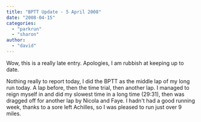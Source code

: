 ```yaml
---
title: "BPTT Update - 5 April 2008"
date: "2008-04-15"
categories: 
  - "parkrun"
  - "sharon"
author: 
  - "david"
---
```


Wow, this is a really late entry. Apologies, I am rubbish at keeping up to date.

Nothing really to report today, I did the BPTT as the middle lap of my long run today. A lap before, then the time trial, then another lap. I managed to reign myself in and did my slowest time in a long time (29:31), then was dragged off for another lap by Nicola and Faye. I hadn't had a good running week, thanks to a sore left Achilles, so I was pleased to run just over 9 miles.
